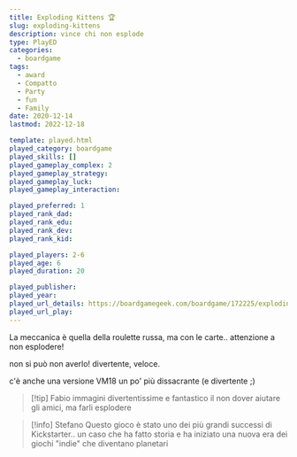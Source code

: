```yaml
---
title: Exploding Kittens 🏆
slug: exploding-kittens
description: vince chi non esplode
type: PlayED
categories:
  - boardgame
tags:
  - award
  - Compatto
  - Party
  - fun
  - Family
date: 2020-12-14
lastmod: 2022-12-18

template: played.html
played_category: boardgame
played_skills: []
played_gameplay_complex: 2
played_gameplay_strategy: 
played_gameplay_luck: 
played_gameplay_interaction: 

played_preferred: 1
played_rank_dad: 
played_rank_edu: 
played_rank_dev: 
played_rank_kid: 

played_players: 2-6
played_age: 6
played_duration: 20

played_publisher: 
played_year: 
played_url_details: https://boardgamegeek.com/boardgame/172225/exploding-kittens
played_url_play: 
---
```


La meccanica è quella della roulette russa, ma con le carte.. attenzione a non esplodere!

non si può non averlo! divertente, veloce.

c'è anche una versione VM18 un po' più dissacrante (e divertente ;)

> [!tip] Fabio
> immagini divertentissime e fantastico il non dover aiutare gli amici, ma farli esplodere

> [!info] Stefano
> Questo gioco è stato uno dei più grandi successi di Kickstarter.. un caso che ha fatto storia e ha iniziato una nuova era dei giochi "indie" che diventano planetari 


